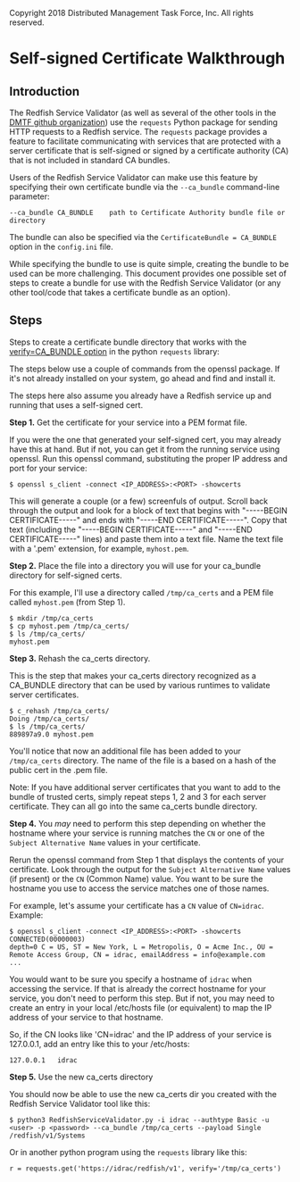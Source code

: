 Copyright 2018 Distributed Management Task Force, Inc. All rights reserved.

# Self-signed Certificate Walkthrough


## Introduction

The Redfish Service Validator (as well as several of the other tools in the [DMTF github organization](https://github.com/DMTF)) use the `requests` Python package for sending HTTP requests to a Redfish service. The `requests` package provides a feature to facilitate communicating with services that are protected with a server certificate that is self-signed or signed by a certificate authority (CA) that is not included in standard CA bundles.

Users of the Redfish Service Validator can make use this feature by specifying their own certificate bundle via the `--ca_bundle` command-line parameter:

```
--ca_bundle CA_BUNDLE    path to Certificate Authority bundle file or directory
```

The bundle can also be specified via the `CertificateBundle = CA_BUNDLE` option in the `config.ini` file.

While specifying the bundle to use is quite simple, creating the bundle to be used can be more challenging. This document provides one possible set of steps to create a bundle for use with the Redfish Service Validator (or any other tool/code that takes a certificate bundle as an option).  

## Steps

Steps to create a certificate bundle directory that works with the [verify=CA_BUNDLE option](http://docs.python-requests.org/en/master/user/advanced/#ssl-cert-verification) in the python `requests` library:

The steps below use a couple of commands from the openssl package. If it's not already installed on your system, go ahead and find and install it.

The steps here also assume you already have a Redfish service up and running that uses a self-signed cert.

**Step 1.** Get the certificate for your service into a PEM format file.

If you were the one that generated your self-signed cert, you may already have this at hand. But if not, you can get it from the running service using openssl. Run this openssl command, substituting the proper IP address and port for your service:

```
$ openssl s_client -connect <IP_ADDRESS>:<PORT> -showcerts
```

This will generate a couple (or a few) screenfuls of output. Scroll back through the output and look for a block of text that begins with "-----BEGIN CERTIFICATE-----" and ends with "-----END CERTIFICATE-----". Copy that text (including the  "-----BEGIN CERTIFICATE-----" and "-----END CERTIFICATE-----" lines) and paste them into a text file. Name the text file with a '.pem' extension, for example, `myhost.pem`.

**Step 2.** Place the file into a directory you will use for your ca_bundle directory for self-signed certs.

For this example, I'll use a directory called `/tmp/ca_certs` and a PEM file called `myhost.pem` (from Step 1).

```
$ mkdir /tmp/ca_certs
$ cp myhost.pem /tmp/ca_certs/
$ ls /tmp/ca_certs/
myhost.pem
```

**Step 3.** Rehash the ca_certs directory. 

This is the step that makes your ca_certs directory recognized as a CA_BUNDLE directory that can be used by various runtimes to validate server certificates.

```
$ c_rehash /tmp/ca_certs/
Doing /tmp/ca_certs/
$ ls /tmp/ca_certs/
889897a9.0 myhost.pem
```

You'll notice that now an additional file has been added to your `/tmp/ca_certs` directory. The name of the file is a based on a hash of the public cert in the .pem file.

Note: If you have additional server certificates that you want to add to the bundle of trusted certs, simply repeat steps 1, 2 and 3 for each server certificate. They can all go into the same ca_certs bundle directory.  

**Step 4.** You _may_ need to perform this step depending on whether the hostname where your service is running matches the `CN` or one of the `Subject Alternative Name` values in your certificate.

Rerun the openssl command from Step 1 that displays the contents of your certificate. Look through the output for the `Subject Alternative Name` values (if present) or the `CN` (Common Name) value. You want to be sure the hostname you use to access the service matches one of those names.

For example, let's assume your certificate has a `CN` value of `CN=idrac`. Example:

```
$ openssl s_client -connect <IP_ADDRESS>:<PORT> -showcerts
CONNECTED(00000003)
depth=0 C = US, ST = New York, L = Metropolis, O = Acme Inc., OU = Remote Access Group, CN = idrac, emailAddress = info@example.com
...
```

You would want to be sure you specify a hostname of `idrac` when accessing the service. If that is already the correct hostname for your service, you don't need to perform this step. But if not, you may need to create an entry in your local /etc/hosts file (or equivalent) to map the IP address of your service to that hostname.

So, if the CN looks like 'CN=idrac' and the IP address of your service is 127.0.0.1, add an entry like this to your /etc/hosts: 

```
127.0.0.1   idrac
```

**Step 5.** Use the new ca_certs directory

You should now be able to use the new ca_certs dir you created with the Redfish Service Validator tool like this:

```
$ python3 RedfishServiceValidator.py -i idrac --authtype Basic -u <user> -p <password> --ca_bundle /tmp/ca_certs --payload Single /redfish/v1/Systems
```

Or in another python program using the `requests` library like this:

```
r = requests.get('https://idrac/redfish/v1', verify='/tmp/ca_certs')
```


  